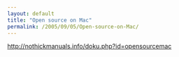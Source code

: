 ```yaml
---
layout: default
title: "Open source on Mac"
permalink: /2005/09/05/Open-source-on-Mac/
---
```


<a href="http://nothickmanuals.info/doku.php?id=opensourcemac" target="_blank">http://nothickmanuals.info/doku.php?id=opensourcemac</a>